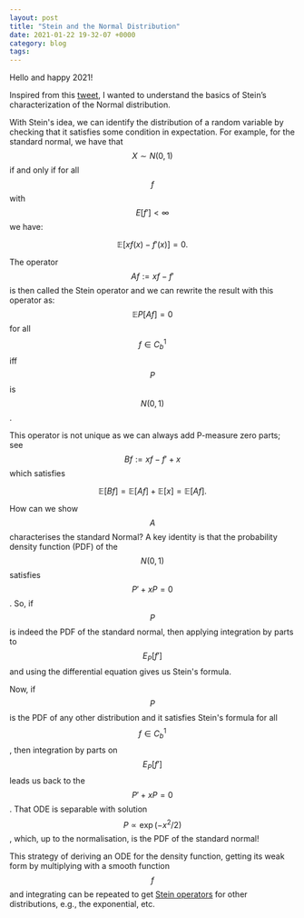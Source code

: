 ```yaml
---
layout: post
title: "Stein and the Normal Distribution"
date: 2021-01-22 19-32-07 +0000
category: blog
tags: 
---
```



Hello and happy 2021!

Inspired from this
[tweet](https://twitter.com/docmilanfar/status/1312936010393640961?s=20), I
wanted to understand the basics of Stein’s characterization of the Normal
distribution.

With Stein's idea, we can identify the distribution of a random variable by
checking that it satisfies some condition in expectation. For example, for the
standard normal, we have that $$X\sim N(0,1)$$ if and only if for all $$f$$ with
$$E[f']<\infty$$ we have:

$$\mathbb{E}[xf(x)-f'(x)]=0.$$

The operator $$Af:=xf-f'$$ is then called the Stein operator and we can rewrite
the result with this operator as: $$\mathbb{E}{P}[Af]=0$$ for all $$f\in C^1_b$$ iff
$$P$$ is $$N(0,1)$$.

This operator is not unique as we can always add P-measure zero parts; see
$$Bf:=xf-f'+x$$ which satisfies

$$\mathbb{E}[Bf]=\mathbb{E}[Af]+\mathbb{E}[x]=\mathbb{E}[Af].$$

How can we show $$A$$ characterises the standard Normal? A key identity is that
the probability density function (PDF) of the $$N(0,1)$$ satisfies $$P'+xP=0$$. So,
if $$P$$ is indeed the PDF of the standard normal, then applying integration by
parts to $$E_{P}[f']$$ and using the differential equation gives us Stein's
formula.

Now, if $$P$$ is the PDF of any other distribution and it satisfies Stein's
formula for all $$f\in C^1_b$$, then integration by parts on $$E_{P}[f']$$ leads us
back to the $$P'+xP=0$$. That ODE is separable with solution $$P\propto
\exp(-x^2/2)$$, which, up to the normalisation, is the PDF of the standard
normal!

This strategy of deriving an ODE for the density function, getting its weak form
by multiplying with a smooth function $$f$$ and integrating can be repeated to get
[Stein
operators](https://en.wikipedia.org/wiki/Stein%27s_method#The_Stein_operator)
for other distributions, e.g., the exponential, etc.


